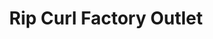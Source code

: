 ---
title: "Rip Curl Factory Outlet"
url: /soorts-hossegor/rip-curl-factory-outlet/
shop: vêtements
---